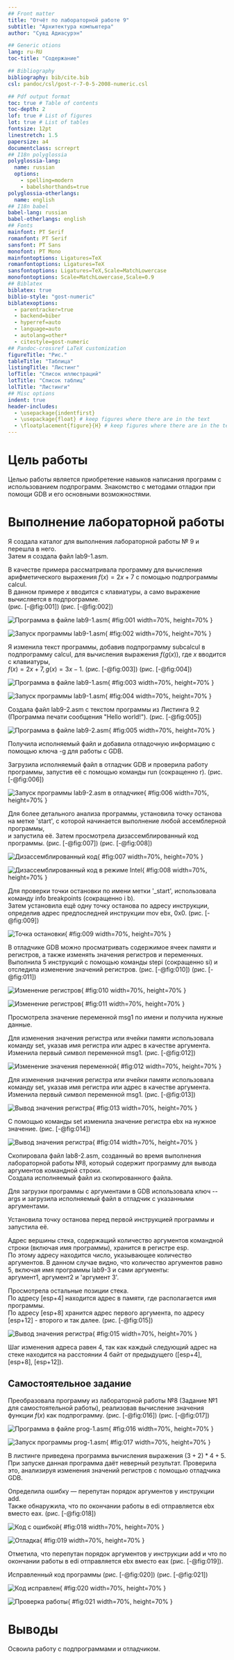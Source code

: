```yaml
---
## Front matter
title: "Отчёт по лабораторной работе 9"
subtitle: "Архитектура компьютера"
author: "Сувд Адиасурэн"

## Generic otions
lang: ru-RU
toc-title: "Содержание"

## Bibliography
bibliography: bib/cite.bib
csl: pandoc/csl/gost-r-7-0-5-2008-numeric.csl

## Pdf output format
toc: true # Table of contents
toc-depth: 2
lof: true # List of figures
lot: true # List of tables
fontsize: 12pt
linestretch: 1.5
papersize: a4
documentclass: scrreprt
## I18n polyglossia
polyglossia-lang:
  name: russian
  options:
	- spelling=modern
	- babelshorthands=true
polyglossia-otherlangs:
  name: english
## I18n babel
babel-lang: russian
babel-otherlangs: english
## Fonts
mainfont: PT Serif
romanfont: PT Serif
sansfont: PT Sans
monofont: PT Mono
mainfontoptions: Ligatures=TeX
romanfontoptions: Ligatures=TeX
sansfontoptions: Ligatures=TeX,Scale=MatchLowercase
monofontoptions: Scale=MatchLowercase,Scale=0.9
## Biblatex
biblatex: true
biblio-style: "gost-numeric"
biblatexoptions:
  - parentracker=true
  - backend=biber
  - hyperref=auto
  - language=auto
  - autolang=other*
  - citestyle=gost-numeric
## Pandoc-crossref LaTeX customization
figureTitle: "Рис."
tableTitle: "Таблица"
listingTitle: "Листинг"
lofTitle: "Список иллюстраций"
lotTitle: "Список таблиц"
lolTitle: "Листинги"
## Misc options
indent: true
header-includes:
  - \usepackage{indentfirst}
  - \usepackage{float} # keep figures where there are in the text
  - \floatplacement{figure}{H} # keep figures where there are in the text
---
```


# Цель работы

Целью работы является приобретение навыков написания программ с использованием подпрограмм.
Знакомство с методами отладки при помощи GDB и его основными возможностями.

# Выполнение лабораторной работы

Я создала каталог для выполнения лабораторной работы № 9 и перешла в него.  
Затем я создала файл lab9-1.asm.

В качестве примера рассматривала программу для вычисления арифметического выражения $f(x) = 2x+7$ с помощью подпрограммы calcul.  
В данном примере $x$ вводится с клавиатуры, а само выражение вычисляется в подпрограмме.  
(рис. [-@fig:001]) (рис. [-@fig:002])

![Программа в файле lab9-1.asm](image/01.png){ #fig:001 width=70%, height=70% }

![Запуск программы lab9-1.asm](image/02.png){ #fig:002 width=70%, height=70% }

Я изменила текст программы, добавив подпрограмму subcalcul в подпрограмму calcul, для вычисления выражения $f(g(x))$, где $x$ вводится с клавиатуры,  
$f(x) = 2x + 7, g(x) = 3x − 1$. (рис. [-@fig:003]) (рис. [-@fig:004])

![Программа в файле lab9-1.asm](image/03.png){ #fig:003 width=70%, height=70% }

![Запуск программы lab9-1.asm](image/04.png){ #fig:004 width=70%, height=70% }

Создала файл lab9-2.asm с текстом программы из Листинга 9.2 (Программа печати сообщения "Hello world!"). (рис. [-@fig:005])

![Программа в файле lab9-2.asm](image/05.png){ #fig:005 width=70%, height=70% }

Получила исполняемый файл и добавила отладочную информацию с помощью ключа -g для работы с GDB.

Загрузила исполняемый файл в отладчик GDB и проверила работу программы, запустив её с помощью команды run (сокращенно r). (рис. [-@fig:006])

![Запуск программы lab9-2.asm в отладчике](image/06.png){ #fig:006 width=70%, height=70% }

Для более детального анализа программы, установила точку останова на метке 'start', с которой начинается выполнение любой ассемблерной программы,  
и запустила её. Затем просмотрела дизассемблированный код программы. (рис. [-@fig:007]) (рис. [-@fig:008])

![Дизассемблированный код](image/07.png){ #fig:007 width=70%, height=70% }

![Дизассемблированный код в режиме Intel](image/08.png){ #fig:008 width=70%, height=70% }

Для проверки точки остановки по имени метки '_start', использовала команду info breakpoints (сокращенно i b).  
Затем установила ещё одну точку останова по адресу инструкции, определив адрес предпоследней инструкции mov ebx, 0x0. (рис. [-@fig:009])

![Точка остановки](image/09.png){ #fig:009 width=70%, height=70% }

В отладчике GDB можно просматривать содержимое ячеек памяти и регистров, а также изменять значения регистров и переменных.  
Выполнила 5 инструкций с помощью команды stepi (сокращенно si) и отследила изменение значений регистров. (рис. [-@fig:010]) (рис. [-@fig:011])

![Изменение регистров](image/10.png){ #fig:010 width=70%, height=70% }

![Изменение регистров](image/11.png){ #fig:011 width=70%, height=70% }

Просмотрела значение переменной msg1 по имени и получила нужные данные.

Для изменения значения регистра или ячейки памяти использовала команду set, указав имя регистра или адрес в качестве аргумента.  
Изменила первый символ переменной msg1. (рис. [-@fig:012])

![Изменение значения переменной](image/12.png){ #fig:012 width=70%, height=70% }

Для изменения значения регистра или ячейки памяти использовала команду set, указав имя регистра или адрес в качестве аргумента.  
Изменила первый символ переменной msg1. (рис. [-@fig:013])

![Вывод значения регистра](image/13.png){ #fig:013 width=70%, height=70% }

С помощью команды set изменила значение регистра ebx на нужное значение. (рис. [-@fig:014])

![Вывод значения регистра](image/14.png){ #fig:014 width=70%, height=70% }

Скопировала файл lab8-2.asm, созданный во время выполнения лабораторной работы №8, который содержит программу для вывода аргументов командной строки.  
Создала исполняемый файл из скопированного файла.

Для загрузки программы с аргументами в GDB использовала ключ --args и загрузила исполняемый файл в отладчик с указанными аргументами.

Установила точку останова перед первой инструкцией программы и запустила её.

Адрес вершины стека, содержащий количество аргументов командной строки (включая имя программы), хранится в регистре esp.  
По этому адресу находится число, указывающее количество аргументов. В данном случае видно, что количество аргументов равно 5, включая имя программы lab9-3 и сами аргументы:  
аргумент1, аргумент2 и 'аргумент 3'.

Просмотрела остальные позиции стека.  
По адресу [esp+4] находится адрес в памяти, где располагается имя программы.  
По адресу [esp+8] хранится адрес первого аргумента, по адресу [esp+12] - второго и так далее. (рис. [-@fig:015])

![Вывод значения регистра](image/15.png){ #fig:015 width=70%, height=70% }

Шаг изменения адреса равен 4, так как каждый следующий адрес на стеке находится на расстоянии 4 байт от предыдущего ([esp+4], [esp+8], [esp+12]).

## Самостоятельное задание

Преобразовала программу из лабораторной работы №8 (Задание №1 для самостоятельной работы), реализовав вычисление значения функции $f(x)$ как подпрограмму. (рис. [-@fig:016]) (рис. [-@fig:017])

![Программа в файле prog-1.asm](image/16.png){ #fig:016 width=70%, height=70% }

![Запуск программы prog-1.asm](image/17.png){ #fig:017 width=70%, height=70% }

В листинге приведена программа вычисления выражения $(3+2)*4+5$.  
При запуске данная программа даёт неверный результат. Проверила это, анализируя изменения значений регистров с помощью отладчика GDB.

Определила ошибку — перепутан порядок аргументов у инструкции add.  
Также обнаружила, что по окончании работы в edi отправляется ebx вместо eax. (рис. [-@fig:018])

![Код с ошибкой](image/18.png){ #fig:018 width=70%, height=70% }

![Отладка](image/19.png){ #fig:019 width=70%, height=70% }

Отметила, что перепутан порядок аргументов у инструкции add и что по окончании работы в edi отправляется ebx вместо eax (рис. [-@fig:019]).

Исправленный код программы (рис. [-@fig:020]) (рис. [-@fig:021])

![Код исправлен](image/20.png){ #fig:020 width=70%, height=70% }

![Проверка работы](image/21.png){ #fig:021 width=70%, height=70% }

# Выводы

Освоила работу с подпрограммами и отладчиком.
